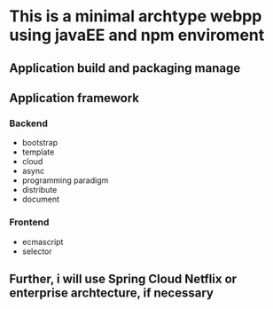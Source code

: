 # This is a minimal archtype webpp using javaEE and npm enviroment

## Application build and packaging manage

## Application framework 
### Backend
- bootstrap
- template 
- cloud 
- async 
- programming paradigm 
- distribute
- document 
 
### Frontend
- ecmascript 
- selector 

## Further, i will use Spring Cloud Netflix or enterprise archtecture, if necessary
